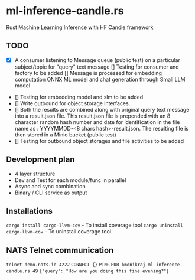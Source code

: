# ml-inference-candle.rs
Rust Machine Learning Inference with HF Candle framework

## TODO

- [x] A consumer listening to Message queue (public test) on a particular subject/topic for "query" text message
[] Testing for consumer and factory to be added
[] Message is processed for embedding computation ONNX ML model and chat generation through Small LLM model
- [] Testing for embedding model and slm to be added
- [] Write outbound for object storage interfaces.
- [] Both the results are combined along with original query text message into a result.json file. This result.json file is prepended with an 8 character random hash number and date for identification in the file name as : YYYYMMDD-<8 chars hash>-result.json. The resulting file is then stored in a Minio bucket (public test)
- [] Testing for outbound object storages and file activities to be added

## Development plan

- 4 layer structure
- Dev and Test for each module/func in parallel
- Async and sync combination
- Binary / CLI service as output

## Installations

`cargo install cargo-llvm-cov` - To install coverage tool
`cargo uninstall cargo-llvm-cov` - To uninstall coverage tool

## NATS Telnet communication

`telnet demo.nats.io 4222`
`CONNECT {}`
`PING`
`PUB bmonikraj.ml-inference-candle.rs 49`
`{"query": "How are you doing this fine evening?"}`